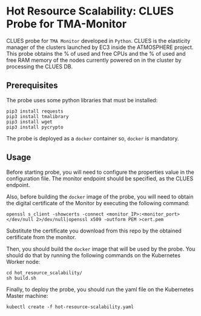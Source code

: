 # Hot Resource Scalability: CLUES Probe for TMA-Monitor

CLUES probe for `TMA Monitor` developed in `Python`. CLUES is the elasticity manager of the clusters launched by EC3 inside the ATMOSPHERE project. This probe obtains the % of used and free CPUs and the % of used and free RAM memory of the nodes currently powered on in the cluster by processing the CLUES DB.


## Prerequisites
The probe uses some python libraries that must be installed:

``` 
pip3 install requests
pip3 install tmalibrary
pip3 install wget
pip3 install pycrypto
```

The probe is deployed as a `docker` container so, `docker` is mandatory. 

## Usage

Before starting probe, you will need to configure the properties value in the configuration file. The monitor endpoint should be specified, as the CLUES endpoint.

Also, before building the `docker` image of the probe, you will need to obtain the digital certificate of the Monitor by executing the following command:

```
openssl s_client -showcerts -connect <monitor_IP>:<monitor_port> </dev/null 2>/dev/null|openssl x509 -outform PEM >cert.pem
```

Substitute the certificate you download from this repo by the obtained certificate from the monitor.

Then, you should build the `docker` image that will be used by the probe. You should do that by running the following commands on the Kubernetes Worker node:

```
cd hot_resource_scalability/
sh build.sh
```

Finally, to deploy the probe, you should run the yaml file on the Kubernetes Master machine:

```
kubectl create -f hot-resource-scalability.yaml
```
